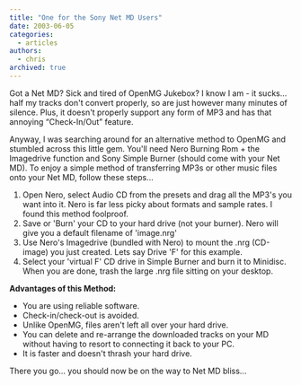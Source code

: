 ```yaml
---
title: "One for the Sony Net MD Users"
date: 2003-06-05
categories:
  - articles
authors:
  - chris
archived: true
---
```


Got a Net MD? Sick and tired of OpenMG Jukebox? I know I am - it sucks... half my tracks don't convert properly, so are just however many minutes of silence. Plus, it doesn't properly support any form of MP3 and has that annoying “Check-In/Out” feature.

Anyway, I was searching around for an alternative method to OpenMG and stumbled across this little gem. You'll need Nero Burning Rom + the Imagedrive function and Sony Simple Burner (should come with your Net MD). To enjoy a simple method of transferring MP3s or other music files onto your Net MD, follow these steps...

1. Open Nero, select Audio CD from the presets and drag all the MP3's you want into it. Nero is far less picky about formats and sample rates. I found this method foolproof.
2. Save or 'Burn' your CD to your hard drive (not your burner). Nero will give you a default filename of 'image.nrg'
3. Use Nero's Imagedrive (bundled with Nero) to mount the .nrg (CD-image) you just created. Lets say Drive 'F' for this example.
4. Select your 'virtual F' CD drive in Simple Burner and burn it to Minidisc. When you are done, trash the large .nrg file sitting on your desktop.

**Advantages of this Method:**

- You are using reliable software.
- Check-in/check-out is avoided.
- Unlike OpenMG, files aren't left all over your hard drive.
- You can delete and re-arrange the downloaded tracks on your MD without having to resort to connecting it back to your PC.
- It is faster and doesn't thrash your hard drive.

There you go... you should now be on the way to Net MD bliss...
